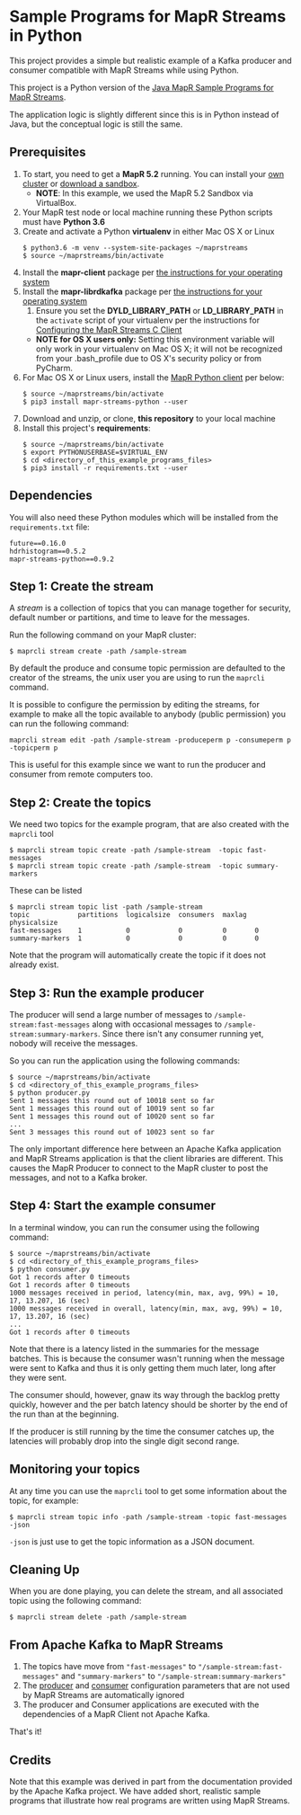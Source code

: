 # Sample Programs for MapR Streams in Python

This project provides a simple but realistic example of a Kafka
producer and consumer compatible with MapR Streams while using Python.

This project is a Python version of the [Java MapR Sample Programs for MapR Streams](https://github.com/mapr-demos/mapr-streams-sample-programs).

The application logic is slightly different since this is in Python instead of Java, but the conceptual logic is still the same.


## Prerequisites
1. To start, you need to get a **MapR 5.2** running. You can install your [own cluster](https://mapr.com/download/) or [download a sandbox](https://mapr.com/products/mapr-sandbox-hadoop/download/).
    * **NOTE**: In this example, we used the MapR 5.2 Sandbox via VirtualBox.
2. Your MapR test node or local machine running these Python scripts must have **Python 3.6**
3. Create and activate a Python **virtualenv** in either Mac OS X or Linux
    ```
    $ python3.6 -m venv --system-site-packages ~/maprstreams
    $ source ~/maprstreams/bin/activate
    ```
4. Install the **mapr-client** package per [the instructions for your operating system](http://maprdocs.mapr.com/home/AdvancedInstallation/SettingUptheClient-install-mapr-client.html)
5. Install the **mapr-librdkafka** package per [the instructions for your operating system](http://maprdocs.mapr.com/home/AdvancedInstallation/InstallingStreamsCClient.html)
    1. Ensure you set the **DYLD_LIBRARY_PATH** or **LD_LIBRARY_PATH** in the ```activate``` script of your virtualenv per the instructions for [Configuring the MapR Streams C Client](http://maprdocs.mapr.com/home/MapR_Streams/MapRStreamCAPISetup.html#task_qxg_h2m_3z)
    * **NOTE for OS X users only:** Setting this environment variable will only work in your virtualenv on Mac OS X; it will not be recognized from your .bash_profile due to OS X's security policy or from PyCharm.
6. For Mac OS X or Linux users, install the [MapR Python client](http://maprdocs.mapr.com/home/AdvancedInstallation/InstallingStreamsPYClient.html) per below:
    ```
    $ source ~/maprstreams/bin/activate
    $ pip3 install mapr-streams-python --user
    ```
7. Download and unzip, or clone, **this repository** to your local machine
8. Install this project's **requirements**:
    ```
    $ source ~/maprstreams/bin/activate
    $ export PYTHONUSERBASE=$VIRTUAL_ENV
    $ cd <directory_of_this_example_programs_files>
    $ pip3 install -r requirements.txt --user
    ```
## Dependencies

You will also need these Python modules which will be installed from the ```requirements.txt``` file:
```
future==0.16.0
hdrhistogram==0.5.2
mapr-streams-python==0.9.2
```
## Step 1: Create the stream

A *stream* is a collection of topics that you can manage together for security, default number or partitions, and time to leave for the messages.

Run the following command on your MapR cluster:

```
$ maprcli stream create -path /sample-stream
```

By default the produce and consume topic permission are defaulted to the creator of the streams, the unix user you are using to run the `maprcli` command.

It is possible to configure the permission by editing the streams, for example to make all the topic available to anybody (public permission) you can run the following command:

```
maprcli stream edit -path /sample-stream -produceperm p -consumeperm p -topicperm p
```

This is useful for this example since we want to run the producer and consumer from remote computers too.

## Step 2: Create the topics

We need two topics for the example program, that are also created with the `maprcli` tool
```
$ maprcli stream topic create -path /sample-stream  -topic fast-messages
$ maprcli stream topic create -path /sample-stream  -topic summary-markers
```

These can be listed
```
$ maprcli stream topic list -path /sample-stream
topic            partitions  logicalsize  consumers  maxlag  physicalsize
fast-messages    1           0            0          0       0
summary-markers  1           0            0          0       0
```

Note that the program will automatically create the topic if it does not already exist.


## Step 3: Run the example producer

The producer will send a large number of messages to `/sample-stream:fast-messages`
along with occasional messages to `/sample-stream:summary-markers`. Since there isn't
any consumer running yet, nobody will receive the messages. 

So you can run the application using the following commands:

```
$ source ~/maprstreams/bin/activate
$ cd <directory_of_this_example_programs_files>
$ python producer.py
Sent 1 messages this round out of 10018 sent so far
Sent 1 messages this round out of 10019 sent so far
Sent 1 messages this round out of 10020 sent so far
...
Sent 3 messages this round out of 10023 sent so far
```

The only important difference here between an Apache Kafka application and MapR Streams application is that the client libraries are different. This causes the MapR Producer to connect to the MapR cluster to post the messages, and not to a Kafka broker.


## Step 4: Start the example consumer

In a terminal window, you can run the consumer using the following command:

```
$ source ~/maprstreams/bin/activate
$ cd <directory_of_this_example_programs_files>
$ python consumer.py
Got 1 records after 0 timeouts
Got 1 records after 0 timeouts
1000 messages received in period, latency(min, max, avg, 99%) = 10, 17, 13.207, 16 (sec)
1000 messages received in overall, latency(min, max, avg, 99%) = 10, 17, 13.207, 16 (sec)
...
Got 1 records after 0 timeouts
```


Note that there is a latency listed in the summaries for the message batches.
This is because the consumer wasn't running when the message were sent to Kafka and thus
it is only getting them much later, long after they were sent.

The consumer should, however, gnaw its way through the backlog pretty quickly,
however and the per batch latency should be shorter by the end of the run than at the beginning.

If the producer is still running by the time the consumer catches up, the latencies will probably
drop into the single digit second range.


## Monitoring your topics

At any time you can use the `maprcli` tool to get some information about the topic, for example:

```
$ maprcli stream topic info -path /sample-stream -topic fast-messages -json
```
`-json` is just use to get the topic information as a JSON document.


## Cleaning Up

When you are done playing, you can delete the stream, and all associated topic using the following command:
```
$ maprcli stream delete -path /sample-stream
```



## From Apache Kafka to MapR Streams

1. The topics have move from `"fast-messages"` to `"/sample-stream:fast-messages"` and `"summary-markers"` to `"/sample-stream:summary-markers"`
2. The [producer](http://maprdocs.mapr.com/51/index.html#MapR_Streams/configuration_parameters_for_producers.html) and [consumer](http://maprdocs.mapr.com/51/index.html#MapR_Streams/configuration_parameters_for_consumers.html) configuration parameters that are not used by MapR Streams are automatically ignored
3. The producer and Consumer applications are executed with the dependencies of a MapR Client not Apache Kafka.

That's it!


## Credits
Note that this example was derived in part from the documentation provided by the Apache Kafka project. We have 
added short, realistic sample programs that illustrate how real programs are written using MapR Streams.

